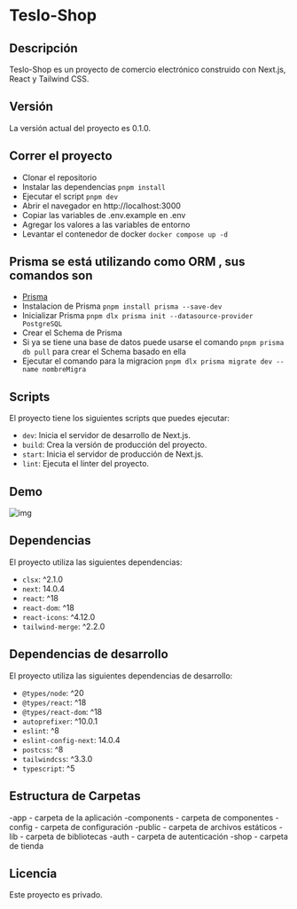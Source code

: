 # Teslo-Shop

## Descripción

Teslo-Shop es un proyecto de comercio electrónico construido con Next.js, React y Tailwind CSS.

## Versión

La versión actual del proyecto es 0.1.0.

## Correr el proyecto

- Clonar el repositorio
- Instalar las dependencias `pnpm install`
- Ejecutar el script `pnpm dev`
- Abrir el navegador en http://localhost:3000
- Copiar las variables de .env.example en .env
- Agregar los valores a las variables de entorno
- Levantar el contenedor de docker ```docker compose up -d```

## Prisma se está utilizando como ORM , sus comandos son 
- [Prisma](https://prisma.io)
- Instalacion de Prisma  `pnpm install prisma --save-dev`
- Inicializar Prisma `pnpm dlx prisma init --datasource-provider PostgreSQL`
- Crear el Schema de Prisma 
- Si ya se tiene una base de datos puede usarse el comando `pnpm prisma db pull` para crear el Schema basado en ella
- Ejecutar el comando para la migracion `pnpm dlx prisma migrate dev --name nombreMigra`




## Scripts

El proyecto tiene los siguientes scripts que puedes ejecutar:

- `dev`: Inicia el servidor de desarrollo de Next.js.
- `build`: Crea la versión de producción del proyecto.
- `start`: Inicia el servidor de producción de Next.js.
- `lint`: Ejecuta el linter del proyecto.

## Demo 

![img](https://github.com/Lostovayne/Tienda-de-Ropa-Tesla-Shop-usando-Next-14/assets/92962731/6ca0c7c0-9e3d-4e05-bd38-c8db012019a8)



## Dependencias

El proyecto utiliza las siguientes dependencias:

- `clsx`: ^2.1.0
- `next`: 14.0.4
- `react`: ^18
- `react-dom`: ^18
- `react-icons`: ^4.12.0
- `tailwind-merge`: ^2.2.0

## Dependencias de desarrollo

El proyecto utiliza las siguientes dependencias de desarrollo:

- `@types/node`: ^20
- `@types/react`: ^18
- `@types/react-dom`: ^18
- `autoprefixer`: ^10.0.1
- `eslint`: ^8
- `eslint-config-next`: 14.0.4
- `postcss`: ^8
- `tailwindcss`: ^3.3.0
- `typescript`: ^5

## Estructura de Carpetas

-app - carpeta de la aplicación
-components - carpeta de componentes
-config - carpeta de configuración
-public - carpeta de archivos estáticos
-lib - carpeta de bibliotecas
-auth - carpeta de autenticación
-shop - carpeta de tienda





## Licencia

Este proyecto es privado.

